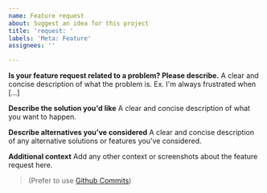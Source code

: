 ```yaml
---
name: Feature request
about: Suggest an idea for this project
title: 'request: '
labels: 'Meta: Feature'
assignees: ''

---
```


**Is your feature request related to a problem? Please describe.**
A clear and concise description of what the problem is. Ex. I'm always frustrated when [...]

**Describe the solution you'd like**
A clear and concise description of what you want to happen.

**Describe alternatives you've considered**
A clear and concise description of any alternative solutions or features you've considered.

**Additional context**
Add any other context or screenshots about the feature request here.
> (Prefer to use [Github Commits](https://www.conventionalcommits.org/en/v1.0.0/))